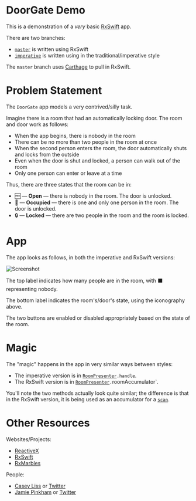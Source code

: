 # DoorGate Demo
This is a demonstration of a *very* basic [RxSwift](https://github.com/reactivex/rxswift) app.

There are two branches:

* [`master`](https://github.com/cliss/doorgatedemo/) is written using RxSwift
* [`imperative`](https://github.com/cliss/doorgatedemo/tree/imperative) is written using in the traditional/imperative style

The `master` branch uses [Carthage](https://github.com/Carthage/Carthage) to pull in RxSwift.

# Problem Statement
The `DoorGate` app models a very contrived/silly task.

Imagine there is a room that had an automatically locking door. The room and door work as follows:

* When the app begins, there is nobody in the room
* There can be no more than two people in the room at once
* When the second person enters the room, the door automatically shuts and locks from the outside
* Even when the door is shut and locked, a person can walk out of the room
* Only one person can enter or leave at a time

Thus, there are three states that the room can be in:

* 🆓 &mdash; **Open** &mdash; there is nobody in the room. The door is unlocked.
* 🚪 &mdash; **Occupied** &mdash; there is one and only one person in the room. The door is unlocked.
* 🔒 &mdash; **Locked** &mdash; there are two people in the room and the room is locked.

# App
The app looks as follows, in both the imperative and RxSwift versions:

![Screenshot](https://cliss.github.io/DoorGateDemo/images/screenshot.png)

The top label indicates how many people are in the room, with ⬛ representing nobody.

The bottom label indicates the room's/door's state, using the iconography above.

The two buttons are enabled or disabled appropriately based on the state of the room.

# Magic

The "magic" happens in the app in very similar ways between styles:

* The imperative version is in [`RoomPresenter`](https://github.com/cliss/DoorGateDemo/blob/imperative/DoorGateDemo/RoomPresenter.swift)`.handle`.
* The RxSwift version is in [`RoomPresenter`](https://github.com/cliss/DoorGateDemo/blob/master/DoorGateDemo/RoomPresenter.swift)`.`roomAccumulator`.

You'll note the two methods actually look quite similar; the difference is that in the
RxSwift version, it is being used as an accumulator for a [`scan`](http://reactivex.io/documentation/operators/scan.html).

# Other Resources

Websites/Projects:

* [ReactiveX](http://reactivex.io/)
* [RxSwift](https://github.com/ReactiveX/RxSwift)
* [RxMarbles](http://rxmarbles.com)

People:

* [Casey Liss](http://www.caseyliss.com/) or [Twitter](https://twitter.com/caseyliss)
* [Jamie Pinkham](https://github.com/jamiepinkham/) or [Twitter](https://twitter.com/jamiepinkham)